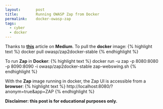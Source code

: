 ```yaml
---
layout:       post
title:        Running OWASP Zap from Docker
permalink:    docker-owasp-zap
tags:
  - cyber
  - docker
---
```


Thanks to **[this](https://medium.com/@deshanigeethika/how-to-run-owasp-zap-docker-image-b5338f1a4b2a)** article on **Medium**. To pull the **docker** image:
{% highlight text %}
docker pull owasp/zap2docker-stable
{% endhighlight %}

To run **Zap** in **Docker**:
{% highlight text %}
docker run -u zap -p 8080:8080 -p 8090:8090 -i owasp/zap2docker-stable zap-webswing.sh
{% endhighlight %}

With the **Zap** image running in docker, the Zap UI is accessible from a **browser**:
{% highlight text %}
http://localhost:8080/?anonym=true&app=ZAP
{% endhighlight %}

**Disclaimer: this post is for educational purposes only.**